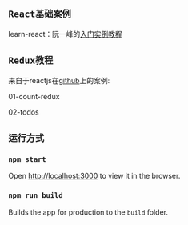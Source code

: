 ## `React基础案例`
learn-react：阮一峰的[入门实例教程](http://www.ruanyifeng.com/blog/2015/03/react.html)

## `Redux教程`
来自于reactjs在[github](https://github.com/reactjs/redux)上的案例:

01-count-redux

02-todos


## `运行方式`

### `npm start`

Open [http://localhost:3000](http://localhost:3000) to view it in the browser.

### `npm run build`
Builds the app for production to the `build` folder.